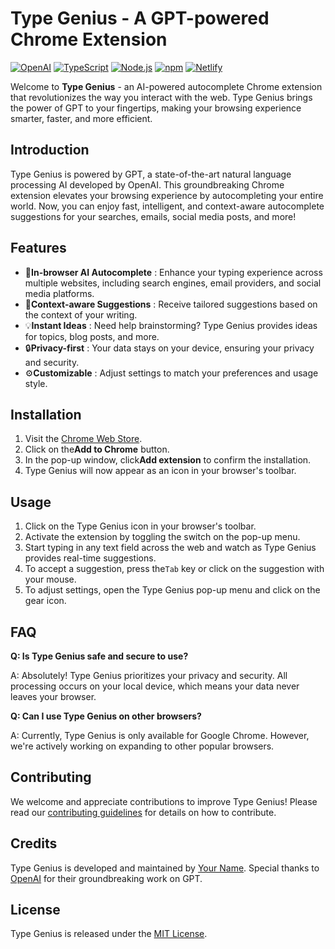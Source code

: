 # Type Genius - A GPT-powered Chrome Extension

[![OpenAI](https://img.shields.io/badge/OpenAI-%2300A0E4?style=for-the-badge&logo=openai&logoColor=white)](https://openai.com/) [![TypeScript](https://img.shields.io/badge/TypeScript-%23007ACC?style=for-the-badge&logo=typescript&logoColor=white)](https://www.typescriptlang.org/) [![Node.js](https://img.shields.io/badge/Node.js-%23339933?style=for-the-badge&logo=node.js&logoColor=white)](https://nodejs.org/) [![npm](https://img.shields.io/badge/npm-%23CB3837?style=for-the-badge&logo=npm&logoColor=white)](https://www.npmjs.com/) [![Netlify](https://img.shields.io/badge/Netlify-%2300C7B7?style=for-the-badge&logo=netlify&logoColor=white)](https://www.netlify.com/)

Welcome to **Type Genius** - an AI-powered autocomplete Chrome extension that revolutionizes the way you interact with the web. Type Genius brings the power of GPT to your fingertips, making your browsing experience smarter, faster, and more efficient.

## Introduction

Type Genius is powered by GPT, a state-of-the-art natural language processing AI developed by OpenAI. This groundbreaking Chrome extension elevates your browsing experience by autocompleting your entire world. Now, you can enjoy fast, intelligent, and context-aware autocomplete suggestions for your searches, emails, social media posts, and more!

## Features

* 🚀**In-browser AI Autocomplete** : Enhance your typing experience across multiple websites, including search engines, email providers, and social media platforms.
* 🎯**Context-aware Suggestions** : Receive tailored suggestions based on the context of your writing.
* 💡**Instant Ideas** : Need help brainstorming? Type Genius provides ideas for topics, blog posts, and more.
* 🔒**Privacy-first** : Your data stays on your device, ensuring your privacy and security.
* ⚙️**Customizable** : Adjust settings to match your preferences and usage style.

## Installation

1. Visit the [Chrome Web Store](https://chrome.google.com/webstore/detail/type-genius/your-extension-id).
2. Click on the**Add to Chrome** button.
3. In the pop-up window, click**Add extension** to confirm the installation.
4. Type Genius will now appear as an icon in your browser's toolbar.

## Usage

1. Click on the Type Genius icon in your browser's toolbar.
2. Activate the extension by toggling the switch on the pop-up menu.
3. Start typing in any text field across the web and watch as Type Genius provides real-time suggestions.
4. To accept a suggestion, press the`Tab` key or click on the suggestion with your mouse.
5. To adjust settings, open the Type Genius pop-up menu and click on the gear icon.

## FAQ

**Q: Is Type Genius safe and secure to use?**

A: Absolutely! Type Genius prioritizes your privacy and security. All processing occurs on your local device, which means your data never leaves your browser.

**Q: Can I use Type Genius on other browsers?**

A: Currently, Type Genius is only available for Google Chrome. However, we're actively working on expanding to other popular browsers.

## Contributing

We welcome and appreciate contributions to improve Type Genius! Please read our [contributing guidelines](https://github.com/your-github-username/type-genius/blob/main/CONTRIBUTING.md) for details on how to contribute.

## Credits

Type Genius is developed and maintained by [Your Name](https://github.com/your-github-username). Special thanks to [OpenAI](https://openai.com/) for their groundbreaking work on GPT.

## License

Type Genius is released under the [MIT License](https://github.com/your-github-username/type-genius/blob/main/LICENSE).

